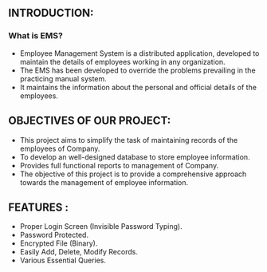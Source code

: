 
## INTRODUCTION:
### What is EMS?
 - Employee Management System is a distributed application, developed to maintain the details of employees working in any organization.
 - The EMS has been developed to override the problems prevailing in the practicing manual system.
 - It maintains the information about the personal and official details of the employees.




## OBJECTIVES OF OUR PROJECT:
 - This project aims to simplify the task of maintaining records of the employees of Company.
 - To develop an well-designed database to store employee information.
 - Provides full functional reports to management of Company.
 - The objective of this project is to provide a comprehensive approach towards the management of employee information.



## FEATURES :
 - Proper Login Screen (Invisible Password Typing).
 - Password Protected.
 - Encrypted File (Binary).
 - Easily Add, Delete, Modify Records.
 - Various Essential Queries.
